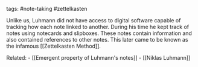 tags: #note-taking #zettelkasten 

Unlike us, Luhmann did not have access to digital software capable of tracking how each note linked to another. During his time he kept track of notes using notecards and slipboxes. These notes contain information and also contained references to other notes. This later came to be known as the infamous [[Zettelkasten Method]].

Related:
	- [[Emergent property of Luhmann's notes]]
	- [[Niklas Luhmann]]
